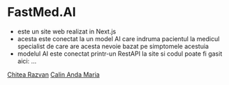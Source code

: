 # FastMed.AI
- este un site web realizat in Next.js
- acesta este conectat la un model AI care indruma pacientul la medicul specialist de care are acesta nevoie bazat pe simptomele acestuia
- modelul AI este conectat printr-un RestAPI la site si codul poate fi gasit aici: ...

<a href="https://github.com/irchit">Chitea Razvan</a>
<a href="https://github.com/anda03maria">Calin Anda Maria</a>
